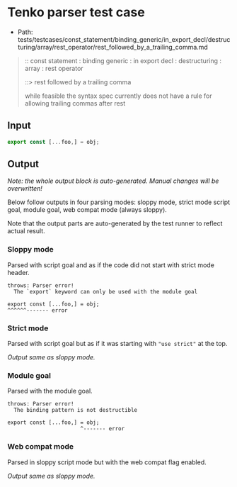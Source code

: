 # Tenko parser test case

- Path: tests/testcases/const_statement/binding_generic/in_export_decl/destructuring/array/rest_operator/rest_followed_by_a_trailing_comma.md

> :: const statement : binding generic : in export decl : destructuring : array : rest operator
>
> ::> rest followed by a trailing comma
>
> while feasible the syntax spec currently does not have a rule for allowing trailing commas after rest

## Input

`````js
export const [...foo,] = obj;
`````

## Output

_Note: the whole output block is auto-generated. Manual changes will be overwritten!_

Below follow outputs in four parsing modes: sloppy mode, strict mode script goal, module goal, web compat mode (always sloppy).

Note that the output parts are auto-generated by the test runner to reflect actual result.

### Sloppy mode

Parsed with script goal and as if the code did not start with strict mode header.

`````
throws: Parser error!
  The `export` keyword can only be used with the module goal

export const [...foo,] = obj;
^^^^^^------- error
`````

### Strict mode

Parsed with script goal but as if it was starting with `"use strict"` at the top.

_Output same as sloppy mode._

### Module goal

Parsed with the module goal.

`````
throws: Parser error!
  The binding pattern is not destructible

export const [...foo,] = obj;
                       ^------- error
`````


### Web compat mode

Parsed in sloppy script mode but with the web compat flag enabled.

_Output same as sloppy mode._
